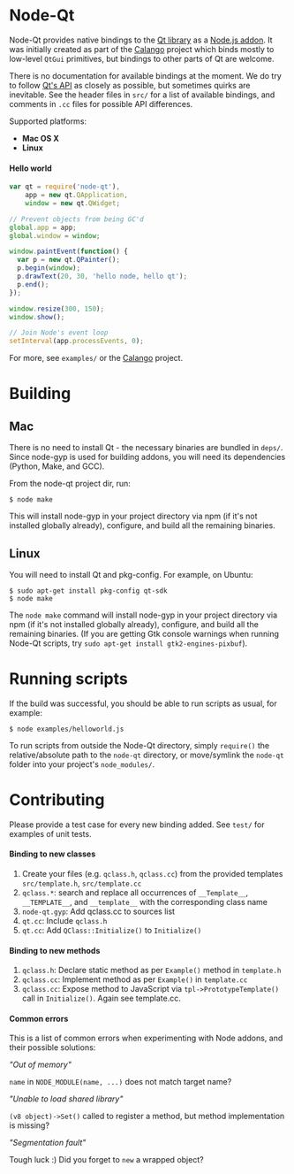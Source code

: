 # Node-Qt

Node-Qt provides native bindings to the [Qt library](http://developer.qt.nokia.com/doc/qt-4.8/) as a [Node.js addon](http://nodejs.org/docs/latest/api/addons.html). It was initially created as part of the [Calango](http://github.com/arturadib/calango) project which binds mostly to low-level `QtGui` primitives, but bindings to other parts of Qt are welcome.

There is no documentation for available bindings at the moment. We do try to follow [Qt's API](http://developer.qt.nokia.com/doc/qt-4.8/) as closely as possible, but sometimes quirks are inevitable. See the header files in `src/` for a list of available bindings, and comments in `.cc` files for possible API differences.

Supported platforms:

+ **Mac OS X**
+ **Linux**


#### Hello world

```javascript
var qt = require('node-qt'),
    app = new qt.QApplication,
    window = new qt.QWidget;

// Prevent objects from being GC'd
global.app = app;
global.window = window;

window.paintEvent(function() {
  var p = new qt.QPainter();
  p.begin(window);
  p.drawText(20, 30, 'hello node, hello qt');
  p.end();
});

window.resize(300, 150);
window.show();

// Join Node's event loop
setInterval(app.processEvents, 0);
```

For more, see `examples/` or the [Calango](http://github.com/arturadib/calango) project.







# Building


## Mac

There is no need to install Qt - the necessary binaries are bundled in `deps/`. Since node-gyp is used for building addons, you will need its dependencies (Python, Make, and GCC).

From the node-qt project dir, run:

```
$ node make
```

This will install node-gyp in your project directory via npm (if it's not installed globally already), configure, and build all the remaining binaries.


## Linux

You will need to install Qt and pkg-config. For example, on Ubuntu:

```
$ sudo apt-get install pkg-config qt-sdk
$ node make
```

The `node make` command will install node-gyp in your project directory via npm (if it's not installed globally already), configure, and build all the remaining binaries. (If you are getting Gtk console warnings when running Node-Qt scripts, try `sudo apt-get install gtk2-engines-pixbuf`).







# Running scripts

If the build was successful, you should be able to run scripts as usual, for example:

```
$ node examples/helloworld.js
```

To run scripts from outside the Node-Qt directory, simply `require()` the relative/absolute path to the `node-qt` directory, or move/symlink the `node-qt` folder into your project's `node_modules/`.






# Contributing

Please provide a test case for every new binding added. See `test/` for examples of unit tests.

#### Binding to new classes

1. Create your files (e.g. `qclass.h`, `qclass.cc`) from the provided templates `src/template.h`, `src/template.cc`
2. `qclass.*`: search and replace all occurrences of `__Template__`, `__TEMPLATE__`, and `__template__` with the corresponding class name
3. `node-qt.gyp`: Add qclass.cc to sources list
4. `qt.cc`: Include `qclass.h`
5. `qt.cc`: Add `QClass::Initialize()` to `Initialize()`


#### Binding to new methods

1. `qclass.h`: Declare static method as per `Example()` method in `template.h`
2. `qclass.cc`: Implement method as per `Example()` in `template.cc`
3. `qclass.cc`: Expose method to JavaScript via `tpl->PrototypeTemplate()` call in `Initialize()`. Again see template.cc.

#### Common errors

This is a list of common errors when experimenting with Node addons, and their possible solutions:

_"Out of memory"_

`name` in `NODE_MODULE(name, ...)` does not match target name?

_"Unable to load shared library"_

`(v8 object)->Set()` called to register a method, but method implementation 
is missing?

_"Segmentation fault"_

Tough luck :) Did you forget to `new` a wrapped object?
